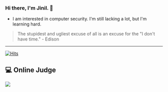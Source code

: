 ### Hi there, I'm Jinil. 👋       
     
* I am interested in computer security. I'm still lacking a lot, but I'm learning hard.   

> The stupidest and ugliest excuse of all is an excuse for the "I don't have time." - Edison
-----------------    

[![Hits](https://hits.seeyoufarm.com/api/count/incr/badge.svg?url=https%3A%2F%2Fgithub.com%2Fjiniljeil%2Fhit-counter&count_bg=%23141415&title_bg=%23555555&icon=&icon_color=%23E7E0E0&title=hits&edge_flat=false)](https://hits.seeyoufarm.com)

<!--
## Project & Interest
<details> 
     <summary style="font-size: 80pt; font-weight: bold"> 📃 Projects </summary> <br>
     <details>
          <summary style="font-size: 80pt; font-weight: bold">🔒 Security & Software Testing </summary> <br>
          <ul>
               <li><a href="https://github.com/Global-Handong-Oriented-Security-Team/WebSecurity">Web Security(2020-2)</a></li>
               <li><a href="https://github.com/jiniljeil/Fuzzing">(C/C++) Fuzzing Framework(2021-2)</a></li>
          </ul>
     </details>
     <details>
          <summary style="font-size: 80pt; font-weight: bold">📱 Android App </summary> <br>
          <ul> 
               <li><a href="https://github.com/jiniljeil/hgu_shop">HGU SHOP Application (2019-2)</a></li>
               <li><a href="https://github.com/jiniljeil/PlaceofMeeting">Place of Meeting Application (2021-1)</a></li>     
          </ul> 
     </details>
     <details>
          <summary style="font-size: 80pt; font-weight: bold"> 🖥️ Web Application </summary> <br>
          <ul>
               <li><a href="https://github.com/jiniljeil/Class_Assessment">Lecture Assessment Website (2020-2)</a></li>
               <li><a href="https://github.com/jiniljeil/LAN-STUDY">LAN STUDY (Secure Coding Contest) (2021-1)</a></li>
          </ul>
     </details>
     <details>
          <summary style="font-size: 80pt; font-weight: bold"> 📟 GUI Program </summary> <br>
          <ul>
               <li><a href="https://github.com/jiniljeil/JavaProject/tree/master/UpgradeCalculator">Calculator (2020-1)</a></li>
               <li><a href="https://github.com/jiniljeil/JavaProject/tree/master/ImageEditor">Image Editor (2020-1)</a></li>
               <li><a href="https://github.com/jiniljeil/JavaProject/tree/master/GraphicEditor">Paint Board (2020-1)</a></li>
               <li><a href="https://github.com/jiniljeil/JavaProject/tree/master/Connect6">Connect6 (2020-1)</a></li>
               <li><a href="https://github.com/jiniljeil/MobileCar-Control-System">MobileCar Control System (2021-2)</a></li>
          </ul>
     </details>
     <details>
          <summary style="font-size: 80pt; font-weight: bold"> 📃 Others </summary> <br>
          <ul>
               <li><a href="https://github.com/jiniljeil/CppExample">C++ Education Video Contest (2020-2)</a></li>
          </ul>
     </details>
</details>
<details> 
     <summary style="font-size: 80pt; font-weight: bold"> 🔥 Interest </summary> <br>
     <ul>
          <li>Language
               <ul>
                    <li>C/C++/Assembly</li>
                    <li>Java</li>
                    <li>Python</li>
                    <li>Web (Javascript, PHP, JSP)</li>
                    <li>Mobile Application (Dart)</li>
               </ul>
          </li>
          <li>Security
               <ul>
                    <li>Web</li>
                    <li>System</li>
               </ul>
          </li>
     </ul>
</details>
-->

## 💻 Online Judge    
<a href="https://solved.ac/profile/hello_world1"><img src="https://github-readme-solvedac-hyp3rflow.vercel.app/api/?handle=hello_world1"></a><br>
<!--
- [Baekjoon](https://www.acmicpc.net/user/hello_world1)  
[![백준 티어](http://mazassumnida.wtf/api/v2/generate_badge?boj=hello_world1)](https://www.acmicpc.net/user/hello_world1)   

**jiniljeil/jiniljeil** is a ✨ _special_ ✨ repository because its `README.md` (this file) appears on your GitHub profile.
 
Here are some ideas to get you started:

- 🔭 I’m currently working on ...
- 🌱 I’m currently learning ...
- 👯 I’m looking to collaborate on ...
- 🤔 I’m looking for help with ...
- 💬 Ask me about ...
- 📫 How to reach me: ...
- 😄 Pronouns: ...
- ⚡ Fun fact: ...
-->
